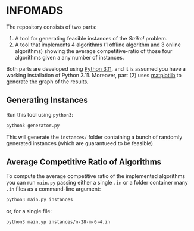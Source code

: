 # INFOMADS

The repository consists of two parts:
1. A tool for generating feasible instances of the _Strike!_ problem.
2. A tool that implements 4 algorithms (1 offline algorithm and 3 online algorithms) showing the average competitive-ratio of those four algorithms given a any number of instances.

Both parts are developed using [Python 3.11](https://www.python.org/downloads/release/python-3110/), and it is assumed you have a working installation of Python 3.11.
Moreover, part (2) uses [matplotlib](https://pypi.org/project/matplotlib/) to generate the graph of the results.

## Generating Instances

Run this tool using `python3`:

```sh
python3 generator.py
```

This will generate the `instances/` folder containing a bunch of randomly generated instances (which are guarantueed to be feasible)

## Average Competitive Ratio of Algorithms

To compute the average competitive ratio of the implemented algorithms you can run `main.py` passing either a single `.in` or a folder container many `.in` files as a command-line argument:

```sh
python3 main.py instances
```

or, for a single file:

```sh
python3 main.yp instances/n-28-m-6-4.in
```
